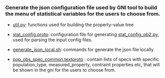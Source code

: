  ### Generate the json configuration file used by GNI tool to build the menu of statistical variables for the users to choose from.
 
 
 * [util.py](./util.py): functions used for building the property-value tree
 * [stat_config.proto](./stat_config.proto): configuration file for generating [stat_config_pb2.py](./stat_config_pb2.py), used for parsing the input config files. 
 * [generate_json_local.sh](./generate_json_local.sh): commands for generate the json file locally
 
 * [pop_obs_spec_common.textproto](./pop_obs_spec_common.textproto) : contain lists of specs with specific population_type, measured_property, contraint properties etc, that will be shown in the gni for the users to choose from. 


